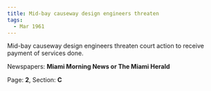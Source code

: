 ```yaml
---  
title: Mid-bay causeway design engineers threaten  
tags:  
  - Mar 1961  
---  
```

  
Mid-bay causeway design engineers threaten court action to receive payment of services done.  
  
Newspapers: **Miami Morning News or The Miami Herald**  
  
Page: **2**, Section: **C** 
